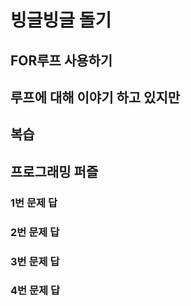 # 빙글빙글 돌기

## FOR루프 사용하기

## 루프에 대해 이야기 하고 있지만

## 복습

## 프로그래밍 퍼즐

### 1번 문제 답

### 2번 문제 답

### 3번 문제 답

### 4번 문제 답
